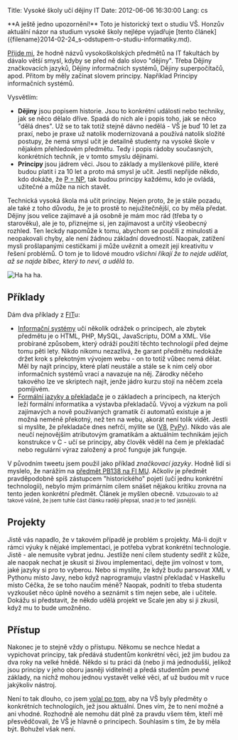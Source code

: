 Title: Vysoké školy učí dějiny IT
Date: 2012-06-06 16:30:00
Lang: cs

<div class="alert alert-warning" role="alert" markdown="1">
**A ještě jedno upozornění!** Toto je historický text o studiu VŠ. Honzův aktuální názor na studium vysoké školy nejlépe vyjadřuje [tento článek]({filename}2014-02-24_s-odstupem-o-studiu-informatiky.md).
</div>

[Přijde mi](https://twitter.com/honzajavorek/status/210268151118700544), že hodně názvů vysokoškolských předmětů na IT fakultách by dávalo větší smysl, kdyby se před ně dalo slovo "dějiny". Třeba Dějiny značkovacích jazyků, Dějiny informačních systémů, Dějiny superpočítačů, apod. Přitom by měly začínat slovem principy. Například Principy informačních systémů.

Vysvětlím:

- **Dějiny** jsou popisem historie. Jsou to konkrétní události nebo techniky, jak se něco dělalo dříve. Spadá do nich ale i popis toho, jak se něco "dělá dnes". Už se to tak totiž stejně dávno nedělá - VŠ je buď 10 let za praxí, nebo je praxe už natolik modernizovaná a používá natolik složité postupy, že nemá smysl učit je detailně studenty na vysoké škole v nějakém přehledovém předmětu. Tedy i popis rádoby současných, konkrétních technik, je v tomto smyslu dějinami.
- **Principy** jsou jádrem věci. Jsou to základy a myšlenkové pilíře, které budou platit i za 10 let a proto má smysl je učit. Jestli nepřijde někdo, kdo dokáže, že [P = NP](https://en.wikipedia.org/wiki/P_versus_NP_problem), tak budou principy každému, kdo je ovládá, užitečné a může na nich stavět.

Technická vysoká škola má učit principy. Nejen proto, že je stále pozadu, ale také z toho důvodu, že je to prostě to nejužitečnější, co by měla předat. Dějiny jsou velice zajímavé a já osobně je mám moc rád (třeba ty o starověku), ale je to, přiznejme si, jen zajímavost a určitý všeobecný rozhled. Ten leckdy napomůže k tomu, abychom se poučili z minulosti a neopakovali chyby, ale není žádnou základní dovedností. Naopak, zatížení mysli prošlapanými cestičkami ji může uvěznit a omezit její kreativitu v řešení problémů. O tom je to lidové moudro *všichni říkají že to nejde udělat, až se najde blbec, který to neví, a udělá to*.

![Ha ha ha.]({static}/images/history.jpg)

## Příklady

Dám dva příklady z [FIT](www.fit.vutbr.cz)u:

- [Informační systémy](http://www.fit.vutbr.cz/study/courses/IIS/) učí několik odrážek o principech, ale zbytek předmětu je o HTML, PHP, MySQL, JavaScriptu, DOM a XML. Vše probírané způsobem, který odráží použití těchto technologií před dejme tomu pěti lety. Nikdo nikomu nezazlívá, že garant předmětu nedokáže držet krok s překotným vývojem webu - on to totiž vůbec nemá dělat. Měl by najít principy, které platí neustále a stále se k nim celý obor informačních systémů vrací a navazuje na něj. Zárodky něčeho takového lze ve skriptech najít, jenže jádro kurzu stojí na něčem zcela pomíjivém.
- [Formální jazyky a překladače](http://www.fit.vutbr.cz/study/courses/IFJ/) je o základech a principech, na kterých leží formální informatika a výstavba překladačů. Vývoj a výzkum na poli zajímavých a nově používaných gramatik či automatů existuje a je možná neméně překotný, než ten na webu, akorát není tolik vidět. Jestli si myslíte, že překladače dnes nefrčí, mýlíte se ([V8](https://en.wikipedia.org/wiki/V8_%28JavaScript_engine%29), [PyPy](http://pypy.org/)). Nikdo vás ale neučí nejnovějším atributovým gramatikám a aktuálním technikám jejich konstrukce v C - učí se principy, aby člověk věděl na čem je překladač nebo regulární výraz založený a proč funguje jak funguje.

V původním tweetu jsem použil jako příklad *značkovací jazyky*. Hodně lidí si myslelo, že narážím na [předmět PB138‬ na FI MU](http://is.muni.cz/predmet/fi/jaro2012/PB138). Ačkoliv je předmět pravděpodobně spíš zástupcem "historického" pojetí (učí jednu konkrétní technologii), nebylo mým primárním cílem snášet nějakou kritiku zrovna na tento jeden konkrétní předmět. Článek je myšlen obecně. <small>Vzbuzovalo to až takové vášně, že jsem tuhle část článku raději přepsal, snad je to teď jasnější.</small>

## Projekty

Jistě vás napadlo, že v takovém případě je problém s projekty. Má-li dojít v rámci výuky k nějaké implementaci, je potřeba vybrat konkrétní technologie. Jistě - ale nemusíte vybrat jednu. Jestliže není cílem studenty sedřít z kůže, ale naopak nechat je skusit si živou implementaci, dejte jim volnost v tom, jaké jazyky si pro to vyberou. Nebo si myslíte, že když budu parsovat XML v Pythonu místo Javy, nebo když naprogramuju vlastní překladač v Haskellu místo Céčka, že se toho naučím méně? Naopak, podnítí to třeba studenta vyzkoušet něco úplně nového a seznámit s tím nejen sebe, ale i učitele. Dokážu si představit, že někdo udělá projekt ve Scale jen aby si ji zkusil, když mu to bude umožněno.

## Přístup

Nakonec je to stejně vždy o přístupu. Někomu se nechce hledat a vypichovat principy, tak předává studentům konkrétní věci, jež jim budou za dva roky na velké hnědé. Někdo si tu práci dá (nebo ji má jednodušší, jelikož jsou principy v jeho oboru jasněji viditelné) a předá studentům pevné základy, na nichž mohou jednou vystavět velké věci, ať už budou mít v ruce jakýkoliv nástroj.

Není to tak dlouho, co jsem [volal po tom]({filename}2010-04-07_chcete-li-se-jednou-zivit-webdesignem-nechodte-delat-inzenyra-na-vut-fit.md), aby na VŠ byly předměty o konkrétních technologiích, jež jsou aktuální. Dnes vím, že to není možné a ani vhodné. Rozhodně ale nemohu dát plně za pravdu všem těm, kteří mě přesvědčovali, že VŠ je hlavně o principech. Souhlasím s tím, že by měla být. Bohužel však není.
